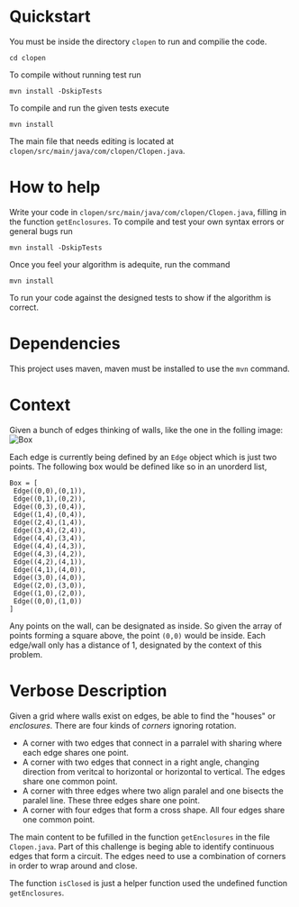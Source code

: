 # Quickstart

You must be inside the directory `clopen` to run and compilie the code.

    cd clopen

To compile without running test run

    mvn install -DskipTests
	
To compile and run the given tests execute

    mvn install

The main file that needs editing is located at `clopen/src/main/java/com/clopen/Clopen.java`.

# How to help

Write your code in `clopen/src/main/java/com/clopen/Clopen.java`, filling in the function `getEnclosures`. To compile and test your own syntax errors or general bugs run 

    mvn install -DskipTests
	
Once you feel your algorithm is adequite, run the command

    mvn install
	
To run your code against the designed tests to show if the algorithm is correct.

# Dependencies

This project uses maven, maven must be installed to use the `mvn` command.

# Context

Given a bunch of edges thinking of walls, like the one in the folling image: ![Box](https://i.postimg.cc/WpYzxM4Y/box.png)

Each edge is currently being defined by an `Edge` object which is just two points. The following box would be defined like so in an unorderd list, 

	Box = [
	 Edge((0,0),(0,1)),
	 Edge((0,1),(0,2)),
	 Edge((0,3),(0,4)),
	 Edge((1,4),(0,4)),
	 Edge((2,4),(1,4)),
	 Edge((3,4),(2,4)),
	 Edge((4,4),(3,4)),
	 Edge((4,4),(4,3)),
	 Edge((4,3),(4,2)),
	 Edge((4,2),(4,1)),
	 Edge((4,1),(4,0)),
	 Edge((3,0),(4,0)),
	 Edge((2,0),(3,0)),
	 Edge((1,0),(2,0)),
	 Edge((0,0),(1,0))
	]
	
Any points on the wall, can be designated as inside. So given the array of points forming a square above, the point `(0,0)` would be inside. Each edge/wall only has a distance of 1, designated by the context of this problem.

# Verbose Description

Given a grid where walls exist on edges, be able to find the "houses" or *enclosures*. There are four kinds of *corners* ignoring rotation.

 - A corner with two edges that connect in a parralel with sharing where each edge shares one point.
 - A corner with two edges that connect in a right angle, changing direction from veritcal to horizontal or horizontal to vertical. The edges share one common point.
 - A corner with three edges where two align paralel and one bisects the paralel line. These three edges share one point.
 - A corner with four edges that form a cross shape. All four edges share one common point.
 
The main content to be fufilled in the function `getEnclosures` in the file `Clopen.java`. Part of this challenge is beging able to identify continuous edges that form a circuit. The edges need to use a combination of corners in order to wrap around and close.
 
The function `isClosed` is just a helper function used the undefined function `getEnclosures`.

